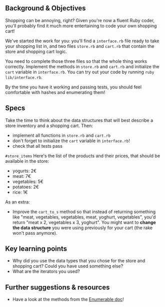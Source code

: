 ## Background & Objectives

Shopping can be annoying, right? Given you're now a fluent Ruby coder, you'll probably find it much more entertaining to code your own shopping cart!

We've started the work for you: you'll find a `interface.rb` file ready to take your shopping list in, and two files `store.rb` and `cart.rb` that contain the store and shopping cart logic.

You need to complete those three files so that the whole thing works correctly. Implement the methods in `store.rb` and `cart.rb` and initialize the `cart` variable in `interface.rb`.
You can try out your code by running `ruby lib/interface.rb`.

By the time you have it working and passing tests, you should feel comfortable with hashes and enumerating them!

## Specs

Take the time to think about the data structures that will best describe a store inventory and a shopping cart. Then:

- implement all functions in `store.rb` and `cart.rb`
- don't forget to initialize the `cart` variable in `interface.rb`!
- check that all tests pass

`#store_items`
Here's the list of the products and their prices, that should be available in the store:
- yogurts: 2€
- meat: 7€
- vegetables: 5€
- potatoes: 2€
- rice: 1€

As an extra:

- Improve the `cart_to_s` method so that instead of returning something like
"meat, vegetables, vegetables, meat, yoghurt, vegetables", you'd return
"meat x 2, vegetables x 3, yoghurt". You might want to **change the data structure** you were using previously for your cart (the rake won't pass anymore).

## Key learning points

* Why did you use the data types that you chose for the store and shopping cart? Could you have used something else?
* What are the iterators you used?

## Further suggestions & resources

* Have a look at the methods from the [Enumerable doc](http://ruby-doc.org/core-2.5.3/Enumerable.html)!
